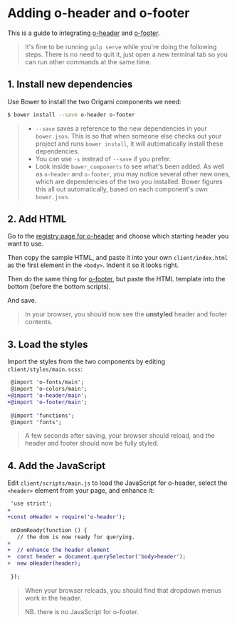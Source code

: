 # Adding o-header and o-footer

This is a guide to integrating [o-header](http://registry.origami.ft.com/components/o-header) and [o-footer](http://registry.origami.ft.com/components/o-footer).

> It's fine to be running `gulp serve` while you're doing the following steps. There is no need to quit it, just open a new terminal tab so you can run other commands at the same time.


## 1. Install new dependencies

Use Bower to install the two Origami components we need:

```sh
$ bower install --save o-header o-footer
```

> - `--save` saves a reference to the new dependencies in your `bower.json`. This is so that when someone else checks out your project and runs `bower install`, it will automatically install these dependencies.
> - You can use `-s` instead of `--save` if you prefer.
> - Look inside `bower_components` to see what's been added. As well as `o-header` and `o-footer`, you may notice several other new ones, which are dependencies of the two you installed. Bower figures this all out automatically, based on each component's own `bower.json`.


## 2. Add HTML

Go to the [registry page for o-header](http://registry.origami.ft.com/components/o-header) and choose which starting header you want to use.

Then copy the sample HTML, and paste it into your own `client/index.html` as the first element in the `<body>`. Indent it so it looks right.

Then do the same thing for [o-footer](http://registry.origami.ft.com/components/o-footer), but paste the HTML template into the bottom (before the bottom scripts).

And save.

> In your browser, you should now see the **unstyled** header and footer contents.

## 3. Load the styles

Import the styles from the two components by editing `client/styles/main.scss`:

```diff
 @import 'o-fonts/main';
 @import 'o-colors/main';
+@import 'o-header/main';
+@import 'o-footer/main';
 
 @import 'functions';
 @import 'fonts';
```

> A few seconds after saving, your browser should reload, and the header and footer should now be fully styled.


## 4. Add the JavaScript

Edit `client/scripts/main.js` to load the JavaScript for o-header, select the `<header>` element from your page, and enhance it:

```diff
 'use strict';
+
+const oHeader = require('o-header');
 
 onDomReady(function () {
   // the dom is now ready for querying.
+   
+  // enhance the header element 
+  const header = document.querySelector('body>header');
+  new oHeader(header);
 
 });
```

> When your browser reloads, you should find that dropdown menus work in the header.
>
> NB. there is no JavaScript for o-footer.
